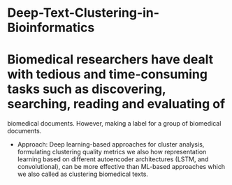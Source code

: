 # Deep-Text-Clustering-in-Bioinformatics

# Biomedical researchers have dealt with tedious and time-consuming tasks such as discovering, searching, reading and evaluating of 
biomedical documents. However, making a label for a group of biomedical documents.
- Approach: Deep learning-based approaches for cluster analysis, formulating clustering quality metrics we also how representation 
learning based on different autoencoder architectures (LSTM, and convolutional), can be more effective than ML-based
approaches which we also called as clustering biomedical texts.
